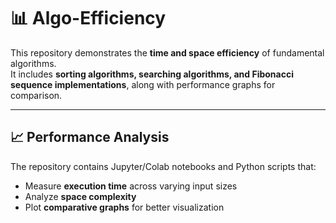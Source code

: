 # 📊 Algo-Efficiency

This repository demonstrates the **time and space efficiency** of fundamental algorithms.  
It includes **sorting algorithms, searching algorithms, and Fibonacci sequence implementations**, along with performance graphs for comparison.

---

## 📈 Performance Analysis
The repository contains Jupyter/Colab notebooks and Python scripts that:
- Measure **execution time** across varying input sizes
- Analyze **space complexity**
- Plot **comparative graphs** for better visualization
